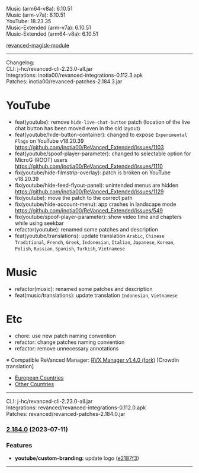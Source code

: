 Music (arm64-v8a): 6.10.51  
Music (arm-v7a): 6.10.51  
YouTube: 18.23.35  
Music-Extended (arm-v7a): 6.10.51  
Music-Extended (arm64-v8a): 6.10.51  

[revanced-magisk-module](https://github.com/j-hc/revanced-magisk-module)  

---
Changelog:  
CLI: j-hc/revanced-cli-2.23.0-all.jar  
Integrations: inotia00/revanced-integrations-0.112.3.apk  
Patches: inotia00/revanced-patches-2.184.3.jar  

YouTube
==
- feat(youtube): remove `hide-live-chat-button` patch (location of the live chat button has been moved even in the old layout)
- feat(youtube/hide-button-container): changed to expose `Experimental Flags` on YouTube v18.20.39 https://github.com/inotia00/ReVanced_Extended/issues/1103
- feat(youtube/spoof-player-parameter): changed to selectable option for MicroG (ROOT) users https://github.com/inotia00/ReVanced_Extended/issues/1110
- fix(youtube/hide-filmstrip-overlay): patch is broken on YouTube v18.20.39
- fix(youtube/hide-feed-flyout-panel): unintended menus are hidden https://github.com/inotia00/ReVanced_Extended/issues/1129
- fix(youtube): move the patch to the correct path
- fix(youtube/hide-account-menu): app crashes in landscape mode https://github.com/inotia00/ReVanced_Extended/issues/549
- fix(youtube/spoof-player-parameter): show video time and chapters while using seekbar
- refactor(youtube): renamed some patches and description
- feat(youtube/translations): update translation
`Arabic`, `Chinese Traditional`, `French`, `Greek`, `Indonesian`, `Italian`, `Japanese`, `Korean`, `Polish`, `Russian`, `Spanish`, `Turkish`, `Vietnamese`


Music
==
- refactor(music): renamed some patches and description
- feat(music/translations): update translation
`Indonesian`, `Vietnamese`


Etc
==
- chore: use new patch naming convention
- refactor: change patches naming convention
- refactor: remove unnecessary annotations

※ Compatible ReVanced Manager: [RVX Manager v1.4.0 (fork)](https://github.com/inotia00/revanced-manager/releases/tag/v1.4.0)
[Crowdin translation]
- [European Countries](https://crowdin.com/project/revancedextendedeu)
- [Other Countries](https://crowdin.com/project/revancedextended)
---
CLI: j-hc/revanced-cli-2.23.0-all.jar  
Integrations: revanced/revanced-integrations-0.112.0.apk  
Patches: revanced/revanced-patches-2.184.0.jar  

### [2.184.0](https://github.com/revanced/revanced-patches/compare/v2.183.1...v2.184.0) (2023-07-11)
### Features
* **youtube/custom-branding:** update logo ([e2187f3](https://github.com/revanced/revanced-patches/commit/e2187f33ff82fce40592517aef31cb191b42987c))

---  
